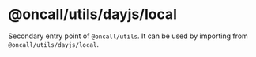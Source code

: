 # @oncall/utils/dayjs/local

Secondary entry point of `@oncall/utils`. It can be used by importing from `@oncall/utils/dayjs/local`.
